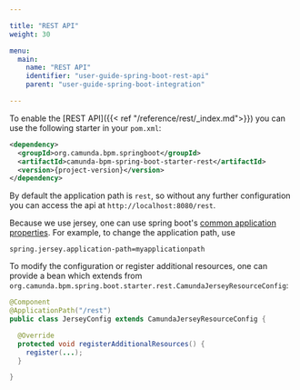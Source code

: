 ```yaml
---

title: "REST API"
weight: 30

menu:
  main:
    name: "REST API"
    identifier: "user-guide-spring-boot-rest-api"
    parent: "user-guide-spring-boot-integration"

---
```


To enable the [REST API]({{< ref "/reference/rest/_index.md">}}) you can use the following starter in your `pom.xml`:

```xml
<dependency>
  <groupId>org.camunda.bpm.springboot</groupId>
  <artifactId>camunda-bpm-spring-boot-starter-rest</artifactId>
  <version>{project-version}</version>
</dependency>
```

By default the application path is `rest`, so without any further configuration you can access the api at `http://localhost:8080/rest`.

Because we use jersey, one can use spring boot's [common application properties](http://docs.spring.io/spring-boot/docs/current/reference/html/common-application-properties.html). 
For example, to change the application path, use 
```properties
spring.jersey.application-path=myapplicationpath
```

To modify the configuration or register additional resources, one can provide a bean which extends from 
`org.camunda.bpm.spring.boot.starter.rest.CamundaJerseyResourceConfig`:

```java
@Component
@ApplicationPath("/rest")
public class JerseyConfig extends CamundaJerseyResourceConfig {

  @Override
  protected void registerAdditionalResources() {
    register(...);
  }

}
```
